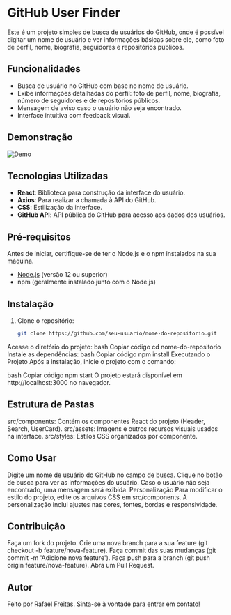 # GitHub User Finder

Este é um projeto simples de busca de usuários do GitHub, onde é possível digitar um nome de usuário e ver informações básicas sobre ele, como foto de perfil, nome, biografia, seguidores e repositórios públicos.

## Funcionalidades

- Busca de usuário no GitHub com base no nome de usuário.
- Exibe informações detalhadas do perfil: foto de perfil, nome, biografia, número de seguidores e de repositórios públicos.
- Mensagem de aviso caso o usuário não seja encontrado.
- Interface intuitiva com feedback visual.

## Demonstração

![Demo](./path/to/demo-image.png)

## Tecnologias Utilizadas

- **React**: Biblioteca para construção da interface do usuário.
- **Axios**: Para realizar a chamada à API do GitHub.
- **CSS**: Estilização da interface.
- **GitHub API**: API pública do GitHub para acesso aos dados dos usuários.

## Pré-requisitos

Antes de iniciar, certifique-se de ter o Node.js e o npm instalados na sua máquina.

- [Node.js](https://nodejs.org/) (versão 12 ou superior)
- npm (geralmente instalado junto com o Node.js)

## Instalação

1. Clone o repositório:
   ```bash
   git clone https://github.com/seu-usuario/nome-do-repositorio.git

Acesse o diretório do projeto:
bash
Copiar código
cd nome-do-repositorio
Instale as dependências:
bash
Copiar código
npm install
Executando o Projeto
Após a instalação, inicie o projeto com o comando:

bash
Copiar código
npm start
O projeto estará disponível em http://localhost:3000 no navegador.

## Estrutura de Pastas
src/components: Contém os componentes React do projeto (Header, Search, UserCard).
src/assets: Imagens e outros recursos visuais usados na interface.
src/styles: Estilos CSS organizados por componente.

## Como Usar
Digite um nome de usuário do GitHub no campo de busca.
Clique no botão de busca para ver as informações do usuário.
Caso o usuário não seja encontrado, uma mensagem será exibida.
Personalização
Para modificar o estilo do projeto, edite os arquivos CSS em src/components. A personalização inclui ajustes nas cores, fontes, bordas e responsividade.

## Contribuição
Faça um fork do projeto.
Crie uma nova branch para a sua feature (git checkout -b feature/nova-feature).
Faça commit das suas mudanças (git commit -m 'Adicione nova feature').
Faça push para a branch (git push origin feature/nova-feature).
Abra um Pull Request.

## Autor
Feito por Rafael Freitas. Sinta-se à vontade para entrar em contato!